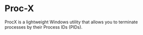 # Proc-X
ProcX is a lightweight Windows utility that allows you to terminate processes by their Process IDs (PIDs).
